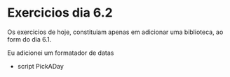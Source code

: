# Exercicios dia 6.2

Os exercicios de hoje, constituiam apenas em adicionar uma biblioteca, ao form do dia 6.1.

Eu adicionei um formatador de datas 

* script PickADay
